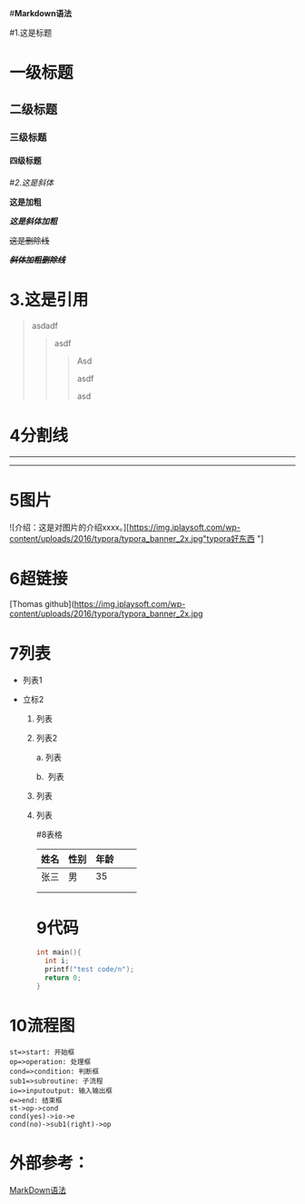 #**Markdown语法**

#1.这是标题

# 一级标题

## 二级标题

### 三级标题

#### 四级标题



#*2.这是斜体*

**这是加粗**

***这是斜体加粗***

~~这是删除线~~

~~***斜体加粗删除线***~~

# 3.这是引用

>asdadf 
>
>>asdf 
>>
>>>Asd
>>>
>>>asdf
>>>
>>>asd 

# 4分割线

-----

*****



# 5图片

![介绍：这是对图片的介绍xxxx。][https://img.iplaysoft.com/wp-content/uploads/2016/typora/typora_banner_2x.jpg"typora好东西 "]

# 6超链接

[Thomas github](https://img.iplaysoft.com/wp-content/uploads/2016/typora/typora_banner_2x.jpg

# 7列表

* 列表1

* 立标2

  1. 列表

  2. 列表2

     a. 列表

     b.  列表

  3. 列表

  4. 列表

     #8表格

     | 姓名 | 性别 | 年龄 |      |      |
     | ---- | ---- | :--- | ---- | ---- |
     | 张三 | 男   | 35   |      |      |
     |      |      |      |      |      |
     |      |      |      |      |      |

     # 9代码

     ```c
     int main(){
       int i;
       printf("test code/n");
       return 0;
     }
     ```

  

# 10流程图

```flow
st=>start: 开始框
op=>operation: 处理框
cond=>condition: 判断框
sub1=>subroutine: 子流程
io=>inputoutput: 输入输出框
e=>end: 结束框
st->op->cond
cond(yes)->io->e
cond(no)->sub1(right)->op
```

# 外部参考：

[MarkDown语法](https://www.jianshu.com/p/191d1e21f7ed/)

